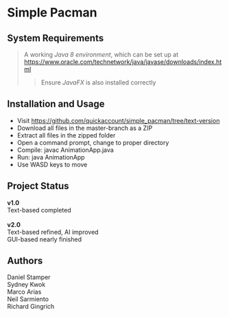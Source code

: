 # Simple Pacman

## System Requirements
>A working *Java 8 environment*, which can be set up at https://www.oracle.com/technetwork/java/javase/downloads/index.html <br/>
>>Ensure *JavaFX* is also installed correctly

## Installation and Usage
+ Visit https://github.com/quickaccount/simple_pacman/tree/text-version <br/>
+ Download all files in the master-branch as a ZIP <br/>
+ Extract all files in the zipped folder <br/>
+ Open a command prompt, change to proper directory <br/>
+ Compile: javac AnimationApp.java <br/>
+ Run: java AnimationApp <br/>
+ Use WASD keys to move

## Project Status
**v1.0** <br/> 
Text-based completed <br/><br/>
**v2.0** <br/>
Text-based refined, AI improved <br/>
GUI-based nearly finished

## Authors
Daniel Stamper <br/>
Sydney Kwok <br/>
Marco Arias <br/>
Neil Sarmiento <br/>
Richard Gingrich <br/>
